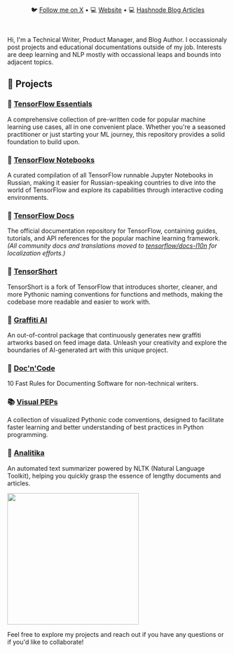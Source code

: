 <div align="center"> 
 <p align="center">
   🐦 <a href="https://twitter.com/anstepin">Follow me on X</a> • 💻 <a href="https://0101011.github.io/">Website</a> • 💻 <a href="https://astepin.hashnode.dev/">Hashnode Blog Articles</a>
 </p>
</div>

<br/>

Hi, I'm a Technical Writer, Product Manager, and Blog Author. I occassionaly post projects and educational documentations outside of my job.
Interests are deep learning and NLP mostly with occassional leaps and bounds into adjacent topics.

## 💼 Projects

### 🤖 [**TensorFlow Essentials**](https://github.com/0101011/tensorflow-essentials)

A comprehensive collection of pre-written code for popular machine learning use cases, all in one convenient place. Whether you're a seasoned practitioner or just starting your ML journey, this repository provides a solid foundation to build upon.

### 📓 [**TensorFlow Notebooks**](https://github.com/0101011/tensorflow-docs)

A curated compilation of all TensorFlow runnable Jupyter Notebooks in Russian, making it easier for Russian-speaking countries to dive into the world of TensorFlow and explore its capabilities through interactive coding environments.

### 📓 [**TensorFlow Docs**](https://github.com/tensorflow/docs)

The official documentation repository for TensorFlow, containing guides, tutorials, and API references for the popular machine learning framework. *(All community docs and translations moved to [tensorflow/docs-l10n](https://github.com/tensorflow/docs-l10n) for localization efforts.)*

### 🔄 [**TensorShort**](https://github.com/TensorShort)

TensorShort is a fork of TensorFlow that introduces shorter, cleaner, and more Pythonic naming conventions for functions and methods, making the codebase more readable and easier to work with.

### 🎨 [**Graffiti AI**](https://github.com/graffiti-ai)

An out-of-control package that continuously generates new graffiti artworks based on feed image data. Unleash your creativity and explore the boundaries of AI-generated art with this unique project.

### 📓 [**Doc'n'Code**](https://github.com/0101011/doc-n-code)

10 Fast Rules for Documenting Software for non-technical writers.

### 📚 [**Visual PEPs**](https://github.com/0101011/Visual-PEPs)

A collection of visualized Pythonic code conventions, designed to facilitate faster learning and better understanding of best practices in Python programming.

### 📝 [**Analitika**](https://github.com/0101011/analitika)

An automated text summarizer powered by NLTK (Natural Language Toolkit), helping you quickly grasp the essence of lengthy documents and articles.

<a href="https://ko-fi.com/astepin"><img src="https://assets-global.website-files.com/5c14e387dab576fe667689cf/64f1a9ddd0246590df69ea15_kofi_long_button_dark%25402x-p-800.png" width="300" /></a>

Feel free to explore my projects and reach out if you have any questions or if you'd like to collaborate!
